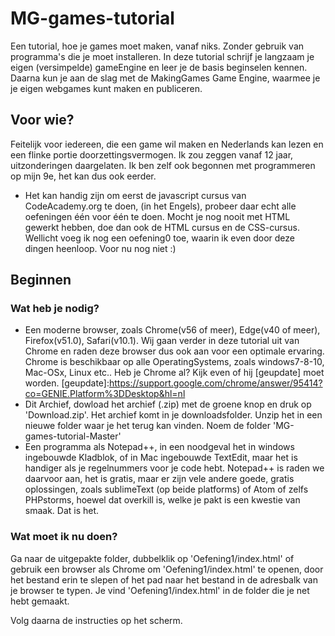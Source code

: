 # MG-games-tutorial
Een tutorial, hoe je games moet maken, vanaf niks. Zonder gebruik van programma's die je moet installeren. 
In deze tutorial schrijf je langzaam je eigen (versimpelde) gameEngine en leer je de basis beginselen kennen.
Daarna kun je aan de slag met de MakingGames Game Engine, waarmee je je eigen webgames kunt maken en publiceren.

## Voor wie?
Feitelijk voor iedereen, die een game wil maken en Nederlands kan lezen en een flinke portie doorzettingsvermogen. Ik zou zeggen vanaf 12 jaar, uitzonderingen daargelaten. Ik ben zelf ook begonnen met programmeren op mijn 9e, het kan dus ook eerder.
 - Het kan handig zijn om eerst de javascript cursus van CodeAcademy.org te doen, (in het Engels), probeer daar echt alle oefeningen één voor één te doen. Mocht je nog nooit met HTML gewerkt hebben, doe dan ook de HTML cursus en de CSS-cursus.
 Wellicht voeg ik nog een oefening0 toe, waarin ik even door deze dingen heenloop. Voor nu nog niet :)

## Beginnen

### Wat heb je nodig?
 - Een moderne browser, zoals Chrome(v56 of meer), Edge(v40 of meer), Firefox(v51.0), Safari(v10.1). Wij gaan verder in deze tutorial uit van Chrome en raden deze browser dus ook aan voor een optimale ervaring. Chrome is beschikbaar op alle OperatingSystems, zoals windows7-8-10, Mac-OSx, Linux etc..
 Heb je Chrome al? Kijk even of hij [geupdate] moet worden.
 [geupdate]:<https://support.google.com/chrome/answer/95414?co=GENIE.Platform%3DDesktop&hl=nl>
 - Dit Archief, dowload het archief (.zip) met de groene knop en druk op 'Download.zip'. Het archief komt in je downloadsfolder. Unzip het in een nieuwe folder waar je het terug kan vinden. Noem de folder 'MG-games-tutorial-Master'
 - Een programma als Notepad++, in een noodgeval het in windows ingebouwde Kladblok, of in Mac ingebouwde TextEdit, maar het is handiger als je regelnummers voor je code hebt.
   Notepad++ is raden we daarvoor aan, het is gratis, maar er zijn vele andere goede, gratis oplossingen, 
   zoals sublimeText (op beide platforms) of Atom of zelfs PHPstorms, hoewel dat overkill is, welke je pakt is een kwestie van smaak.
 Dat is het.

### Wat moet ik nu doen?
Ga naar de uitgepakte folder, dubbelklik op 'Oefening1/index.html' of gebruik een browser als Chrome om 'Oefening1/index.html' te openen, door het bestand erin te slepen of het pad naar het bestand in de adresbalk van je browser te typen. 
Je vind 'Oefening1/index.html' in de folder die je net hebt gemaakt.

Volg daarna de instructies op het scherm.
